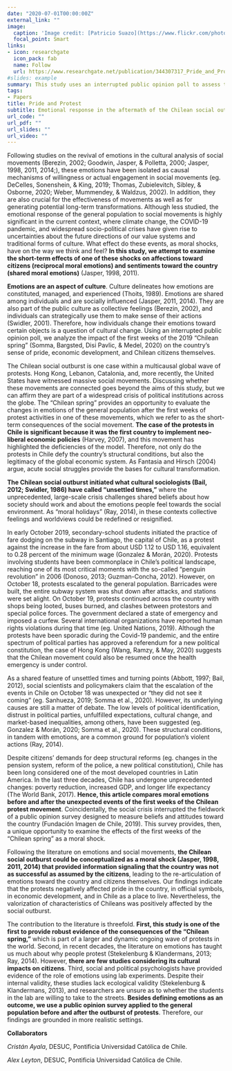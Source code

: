 ```yaml
---
date: "2020-07-01T00:00:00Z"
external_link: ""
image:
  caption: 'Image credit: [Patricio Suazo](https://www.flickr.com/photos/patricio_suazo/49544014098/in/photolist-2iu32iC-2iu31YQ-2iu5zXQ-2iu5ARZ-2iYTNj8-2ivLt9V-2ivLsVt-2ip9pqm-2jkvus8-2joB8QA-2iAq7uD-2iu2Z7Z-2iu6Jpt-2iu6LiD-2iu6GTx-2iu5zEa-2iu5Brm-2iu2XJD-2iYY63e-2iYTNvF-2iYTMY3-2ijcHsG-2ivGLpv-2ivLsmn-2ipd41z-2ip9qdU-2ipd4xb-2ipd4gV-2ipd5Xa-2ivGKHf-2hzQ5dG-2ivGLcG-2ipbZWu-2id2y2n-2id3Jg4-2id3BXC-2hCW1pC-2hJ5pAY-2hJ5pDU-2hJ1L6z-2id2E7i-2hJ1GNT-2hJ4jkP-2hJ1J4Z-2hJ1JCp-2hJ4iLY-2hJ4iU8-2hJ1KXy-2hJ1Kr3-2hJ1JxE)'
  focal_point: Smart
links:
- icon: researchgate
  icon_pack: fab
  name: Follow
  url: https://www.researchgate.net/publication/344307317_Pride_and_Protest_Emotional_response_in_the_aftermath_of_the_Chilean_social_outburst?_sg=ziOsST5ef8hARoDHnYUykYgaj2hXh-Peb7DTdTigGHNzXvhJq9RhkJ8zHVQMn_eR5wV6-L9QxCGf5NSJLeo262mIZLxRbfWl_E_cIjRx.lenyDQbALq8iunJhj0TTIbz8v83IkTW8UpwFtKV7iK87ZZXUMSa_HSvDGAXfTrbMeE-UP44m38DHPf82sossgg
#slides: example
summary: This study uses an interrupted public opinion poll to assess the effect on the moral sentiments of the general population of the first weeks of the Chilean social crisis that began in October 2019.
tags:
- Papers
title: Pride and Protest 
subtitle: Emotional response in the aftermath of the Chilean social outburst 
url_code: ""
url_pdf: ""
url_slides: ""
url_video: ""
---
```


Following studies on the revival of emotions in the cultural analysis of social movements (Berezin, 2002; Goodwin, Jasper, & Polletta, 2000; Jasper, 1998, 2011, 2014;), these emotions have been isolated as causal mechanisms of willingness or actual engagement in social movements (eg. DeCelles, Sonenshein, & King, 2019; Thomas, Zubielevitch, Sibley, & Osborne, 2020; Weber, Mummendey, & Waldzus, 2002). In addition, they are also crucial for the effectiveness of movements as well as for generating potential long-term transformations. Although less studied, the emotional response of the general population to social movements is highly significant in the current context, where climate change, the COVID-19 pandemic, and widespread socio-political crises have given rise to uncertainties about the future directions of our value systems and traditional forms of culture. What effect do these events, as moral shocks, have on the way we think and feel? **In this study, we attempt to examine the short-term effects of one of these shocks on affections toward citizens (reciprocal moral emotions) and sentiments toward the country (shared moral emotions)** (Jasper, 1998, 2011).

**Emotions are an aspect of culture**. Culture delineates how emotions are constituted, managed, and experienced (Thoits, 1989). Emotions are shared among individuals and are socially influenced (Jasper, 2011, 2014). They are also part of the public culture as collective feelings (Berezin, 2002), and individuals can strategically use them to make sense of their actions (Swidler, 2001). Therefore, how individuals change their emotions toward certain objects is a question of cultural change. Using an interrupted public opinion poll, we analyze the impact of the first weeks of the 2019 “Chilean spring” (Somma, Bargsted, Disi Pavlic, & Medel, 2020) on the country’s sense of pride, economic development, and Chilean citizens themselves. 

The Chilean social outburst  is one case within a multicausal global wave of protests. Hong Kong, Lebanon, Catalonia, and, more recently, the United States have witnessed massive social movements.  Discussing whether these movements are connected goes beyond the aims of this study, but we can affirm they are part of a widespread crisis of political institutions across the globe. The “Chilean spring” provides an opportunity to evaluate the changes in emotions of the general population after the first weeks of protest activities in one of these movements, which we refer to as the short-term consequences of the social movement. **The case of the protests in Chile is significant because it was the first country to implement neo-liberal economic policies** (Harvey, 2007), and this movement has highlighted the deficiencies of the model. Therefore, not only do the protests in Chile defy the country’s structural conditions, but also the legitimacy of the global economic system. As Fantasia and Hirsch (2004) argue, acute social struggles provide the bases for cultural transformation. 

**The Chilean social outburst initiated what cultural sociologists (Bail, 2012; Swidler, 1986) have called “unsettled times,”** where the unprecedented, large-scale crisis challenges shared beliefs about how society should work and about the emotions people feel towards the social environment. As “moral holidays” (Ray, 2014), in these contexts collective feelings and worldviews could be redefined or resignified.

In early October 2019, secondary-school students initiated the practice of fare dodging on the subway in Santiago, the capital of Chile, as a protest against the increase in the fare from about USD 1.12 to USD 1.16, equivalent to 0.28 percent of the minimum wage (Gonzalez & Morán, 2020). Protests involving students have been commonplace in Chile’s political landscape, reaching one of its most critical moments with the so-called “penguin revolution” in 2006 (Donoso, 2013; Guzman-Concha, 2012). However, on October 18, protests escalated to the general population.  Barricades were built, the entire subway system was shut down after attacks, and stations were set alight. On October 19, protests continued across the country with shops being looted, buses burned, and clashes between protestors and special police forces. The government declared a state of emergency and imposed a curfew. Several international organizations have reported human rights violations during that time (eg. United Nations, 2019). Although the protests have been sporadic during the Covid-19 pandemic, and the entire spectrum of political parties has approved a referendum for a new political constitution, the case of Hong Kong (Wang, Ramzy, & May, 2020) suggests that the Chilean movement could also be resumed once the health emergency is under control.

As a shared feature of unsettled times and turning points (Abbott, 1997; Bail, 2012), social scientists and policymakers claim that the escalation of the events in Chile on October 18 was unexpected or “they did not see it coming” (eg. Sanhueza, 2019; Somma et al., 2020). However, its underlying causes are still a matter of debate. The low levels of political identification, distrust in political parties, unfulfilled expectations, cultural change, and market-based inequalities, among others, have been suggested (eg. Gonzalez & Morán, 2020; Somma et al., 2020). These structural conditions, in tandem with emotions, are a common ground for population’s violent actions (Ray, 2014). 

Despite citizens’ demands for deep structural reforms (eg. changes in the pension system, reform of the police, a new political constitution), Chile has been long considered one of the most developed countries in Latin America. In the last three decades, Chile has undergone unprecedented changes: poverty reduction, increased GDP, and longer life expectancy (The World Bank, 2017). **Hence, this article compares moral emotions before and after the unexpected events of the first weeks of the Chilean protest movement**. Coincidentally, the social crisis interrupted the fieldwork of a public opinion survey designed to measure beliefs and attitudes toward the country (Fundación Imagen de Chile, 2019). This survey provides, then, a unique opportunity to examine the effects of the first weeks of the “Chilean spring” as a moral shock.

Following the literature on emotions and social movements, **the Chilean social outburst could be conceptualized as a moral shock (Jasper, 1998, 2011, 2014) that provided information signaling that the country was not as successful as assumed by the citizens**, leading to the re-articulation of emotions toward the country and citizens themselves. Our findings indicate that the protests negatively affected pride in the country, in official symbols, in economic development, and in Chile as a place to live. Nevertheless, the valorization of characteristics of Chileans was positively affected by the social outburst.

The contribution to the literature is threefold. **First, this study is one of the first to provide robust evidence of the consequences of the “Chilean spring,”** which is part of a larger and dynamic ongoing wave of protests in the world. Second, in recent decades, the literature on emotions has taught us much about why people protest (Stekelenburg & Klandermans, 2013; Ray, 2014). However, **there are few studies considering its cultural impacts on citizens**. Third, social and political psychologists have provided evidence of the role of emotions using lab experiments. Despite their internal validity, these studies lack ecological validity (Stekelenburg & Klandermans, 2013), and researchers are unsure as to whether the students in the lab are willing to take to the streets. **Besides defining emotions as an outcome, we use a public opinion survey applied to the general population before and after the outburst of protests**. Therefore, our findings are grounded in more realistic settings.

**Collaborators**

*Cristán Ayala*, DESUC, Pontificia Universidad Católica de Chile. 

*Alex Leyton*, DESUC, Pontificia Universidad Católica de Chile.


